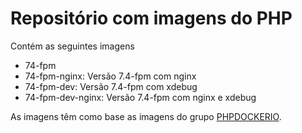 # Repositório com imagens do PHP

Contém as seguintes imagens

- 74-fpm
- 74-fpm-nginx: Versão 7.4-fpm com nginx
- 74-fpm-dev: Versão 7.4-fpm com xdebug
- 74-fpm-dev-nginx: Versão 7.4-fpm com nginx e xdebug

As imagens têm como base as imagens do grupo [PHPDOCKERIO](https://hub.docker.com/u/phpdockerio).